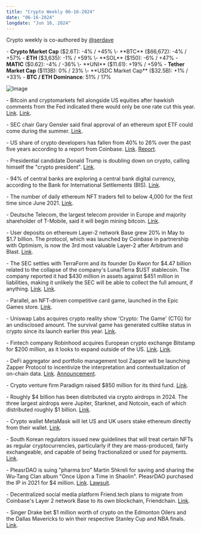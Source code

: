 ```yaml
---
title: "Crypto Weekly 06-16-2024"
date: "06-16-2024"
longdate: "Jun 16, 2024"
---
```



Crypto weekly is co-authored by [@serdave](https://twitter.com/serdave_eth)

\- **Crypto Market Cap** ($2.6T): -4% / +45%
\- **BTC** ($66,672): -4% / +57%
\- **ETH** ($3,635): -1% / +59%
\- **SOL** ($150): -6% / +47% 
\- **MATIC** ($0.62): -4% / -36% 
\- **UNI** ($11.61): +19% / +59% 
\- **Tether Market Cap** ($113B): 0% / 23%
\- **USDC Market Cap** ($32.5B): +1% / +33% 
\- **BTC / ETH Dominance**: 51% / 17% 

![Image](/images/06-16-2024-1.png)



\- Bitcoin and cryptomarkets fell alongside US equities after hawkish comments from the Fed indicated there would only be one rate cut this year. [Link](https://www.theblock.co/post/300129/bitcoin-equities-single-fed-rate-cut). [Link](https://www.coindesk.com/markets/2024/06/14/bitcoin-plunges-to-65k-altcoins-bleed-10-20-as-week-turns-ugly/). 

\- SEC chair Gary Gensler said final approval of an ethereum spot ETF could come during the summer. [Link](https://www.bloomberg.com/news/articles/2024-06-15/crypto-startup-funding-overcomes-blow-ups-to-hit-100-billion). 

\- US share of crypto developers has fallen from 40% to 26% over the past five years according to a report from Coinbase. [Link](https://unchainedcrypto.com/the-us-lost-14-of-blockchain-developer-share-since-2018-coinbase/). [Report](https://assets.ctfassets.net/o10es7wu5gm1/2n9KtrCyq59uQ4uOCF18hi/21fd908639c6c87e9d36a994ccacda51/Q2_2024_State_of_Crypto_final.pdf). 

\- Presidential candidate Donald Trump is doubling down on crypto, calling himself the "crypto president". [Link](https://finance.yahoo.com/news/trump-pitches-himself-crypto-president-183644311.html). 

\- 94% of central banks are exploring a central bank digital currency, according to the Bank for International Settlements (BIS). [Link](https://www.coindesk.com/policy/2024/06/14/more-central-banks-are-exploring-a-cbdc-bis-survey-finds/). 

\- The number of daily ethereum NFT traders fell to below 4,000 for the first time since June 2021. [Link](https://www.theblock.co/post/299380/number-of-ethereum-nft-traders-falls-below-4000-for-first-time-since-june-2021). 

\- Deutsche Telecom, the largest telecom provider in Europe and majority shareholder of T-Mobile, said it will begin mining bitcoin. [Link](https://www.theblock.co/post/300320/t-mobile-owner-deutsche-telekom-will-soon-mine-bitcoin-in-addition-to-running-nodes). 

\- User deposits on ethereum Layer-2 network Base grew 20% in May to $1.7 billion. The protocol, which was launched by Coinbase in partnership with Optimism, is now the 3rd most valuable Layer-2 after Arbitrum and Blast. [Link](https://www.theblock.co/post/299025/base-overtakes-op-mainnet-becoming-largest-layer-2-network-in-op-stack-based-superchain). 

\- The SEC settles with TerraForm and its founder Do Kwon for $4.47 billion related to the collapse of the company's Luna/Terra $UST stablecoin. The company reported it had $430 million in assets against $451 million in liabilities, making it unlikely the SEC will be able to collect the full amount, if anything. [Link](https://www.wsj.com/finance/regulation/do-kwons-crypto-firm-agrees-to-pay-massive-4-5-billion-penalty-to-sec-35355452). [Link](https://fortune.com/crypto/2024/06/13/sec-hits-crypto-firm-terraform-with-4-5-billion-penalty/). 

\- Parallel, an NFT-driven competitive card game, launched in the Epic Games store. [Link](https://decrypt.co/235012/ethereum-nft-card-battler-parallel-epic-games-store). 

\- Uniswap Labs acquires crypto reality show 'Crypto: The Game' (CTG) for an undisclosed amount. The survival game has generated cultlike status in crypto since its launch earlier this year. [Link](https://fortune.com/crypto/2024/06/10/uniswap-labs-acquires-crypto-the-game-its-ballooned-into-this-24-7-crypto-reality-show/). 

\- Fintech company Robinhood acquires European crypto exchange Bitstamp for $200 million, as it looks to expand outside of the US. [Link](https://www.bloomberg.com/news/articles/2024-06-06/robinhood-to-buy-crypto-exchange-bitstamp-in-global-expansion). [Link](https://techcrunch.com/2024/06/06/robinhood-acquires-global-crypto-exchange-bitstamp-for-200m/). 

\- DeFi aggregator and portfolio management tool Zapper will be launching Zapper Protocol to incentivize the interpretation and contextualization of on-chain data. [Link](https://www.theblock.co/post/300111/zapper-plans-utility-token-for-new-protocol-focused-on-on-chain-data). [Announcement](https://x.com/zapper_fi/status/1801289672796070134). 

\- Crypto venture firm Paradigm raised $850 million for its third fund. [Link](https://www.theblock.co/post/300046/paradigm-raises-850-million-for-a-third-investment-fund). 

\- Roughly $4 billion has been distributed via crypto airdrops in 2024. The three largest airdrops were Jupiter, Starknet, and Notcoin, each of which distributed roughly $1 billion. [Link](https://www.theblock.co/post/299775/crypto-airdrops-have-distributed-around-4-billion-so-far-this-year). 

\- Crypto wallet MetaMask will let US and UK users stake ethereum directly from their wallet. [Link](https://www.theblock.co/post/299709/metamask-pooled-staking-ethereum). 

\- South Korean regulators issued new guidelines that will treat certain NFTs as regular cryptocurrencies, particularly if they are mass-produced, fairly exchangeable, and capable of being fractionalized or used for payments. [Link](https://www.theblock.co/post/299196/south-korea-new-nft-guideline). 

\- PleasrDAO is suing "pharma bro" Martin Shkreli for saving and sharing the Wu-Tang Clan album "Once Upon a Time in Shaolin". PleasrDAO purchased the IP in 2021 for $4 million. [Link](https://unchainedcrypto.com/pleasrdao-sues-martin-shkreli-over-rights-to-4-75-million-wu-tang-clan-album/). [Lawsuit](https://storage.courtlistener.com/recap/gov.uscourts.nyed.516318/gov.uscourts.nyed.516318.1.0_1.pdf). 

\- Decentralized social media platform Friend.tech plans to migrate from Coinbase's Layer 2 network Base to its own blockchain, Friendchain. [Link](https://unchainedcrypto.com/friend-tech-to-migrate-from-base-to-its-own-blockchain/). 

\- Singer Drake bet $1 million worth of crypto on the Edmonton Oilers and the Dallas Mavericks to win their respective Stanley Cup and NBA finals. [Link](https://www.coindesk.com/business/2024/06/14/drake-on-brink-of-1m-bitcoin-loss-as-nhl-and-nba-bets-go-sour/). 


